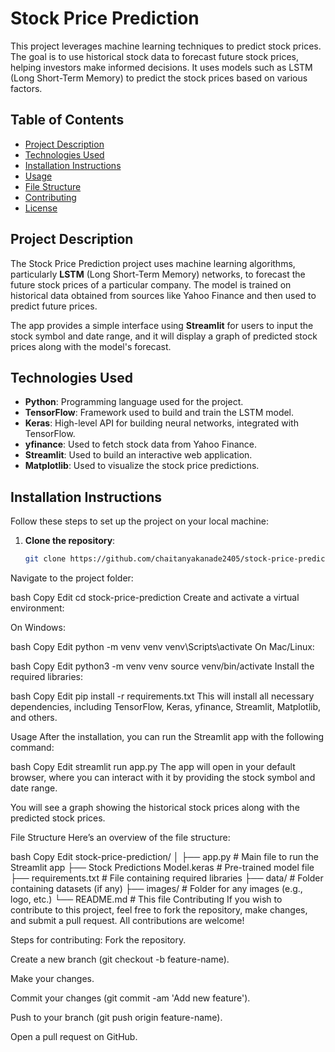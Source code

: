 # Stock Price Prediction

This project leverages machine learning techniques to predict stock prices. The goal is to use historical stock data to forecast future stock prices, helping investors make informed decisions. It uses models such as LSTM (Long Short-Term Memory) to predict the stock prices based on various factors.

## Table of Contents

- [Project Description](#project-description)
- [Technologies Used](#technologies-used)
- [Installation Instructions](#installation-instructions)
- [Usage](#usage)
- [File Structure](#file-structure)
- [Contributing](#contributing)
- [License](#license)

## Project Description

The Stock Price Prediction project uses machine learning algorithms, particularly **LSTM** (Long Short-Term Memory) networks, to forecast the future stock prices of a particular company. The model is trained on historical data obtained from sources like Yahoo Finance and then used to predict future prices.

The app provides a simple interface using **Streamlit** for users to input the stock symbol and date range, and it will display a graph of predicted stock prices along with the model's forecast.

## Technologies Used

- **Python**: Programming language used for the project.
- **TensorFlow**: Framework used to build and train the LSTM model.
- **Keras**: High-level API for building neural networks, integrated with TensorFlow.
- **yfinance**: Used to fetch stock data from Yahoo Finance.
- **Streamlit**: Used to build an interactive web application.
- **Matplotlib**: Used to visualize the stock price predictions.

## Installation Instructions

Follow these steps to set up the project on your local machine:

1. **Clone the repository**:

   ```bash
   git clone https://github.com/chaitanyakanade2405/stock-price-prediction.git
Navigate to the project folder:

bash
Copy
Edit
cd stock-price-prediction
Create and activate a virtual environment:

On Windows:

bash
Copy
Edit
python -m venv venv
venv\Scripts\activate
On Mac/Linux:

bash
Copy
Edit
python3 -m venv venv
source venv/bin/activate
Install the required libraries:

bash
Copy
Edit
pip install -r requirements.txt
This will install all necessary dependencies, including TensorFlow, Keras, yfinance, Streamlit, Matplotlib, and others.

Usage
After the installation, you can run the Streamlit app with the following command:

bash
Copy
Edit
streamlit run app.py
The app will open in your default browser, where you can interact with it by providing the stock symbol and date range.

You will see a graph showing the historical stock prices along with the predicted stock prices.

File Structure
Here’s an overview of the file structure:

bash
Copy
Edit
stock-price-prediction/
│
├── app.py                  # Main file to run the Streamlit app
├── Stock Predictions Model.keras  # Pre-trained model file
├── requirements.txt        # File containing required libraries
├── data/                   # Folder containing datasets (if any)
├── images/                 # Folder for any images (e.g., logo, etc.)
└── README.md               # This file
Contributing
If you wish to contribute to this project, feel free to fork the repository, make changes, and submit a pull request. All contributions are welcome!

Steps for contributing:
Fork the repository.

Create a new branch (git checkout -b feature-name).

Make your changes.

Commit your changes (git commit -am 'Add new feature').

Push to your branch (git push origin feature-name).

Open a pull request on GitHub.
